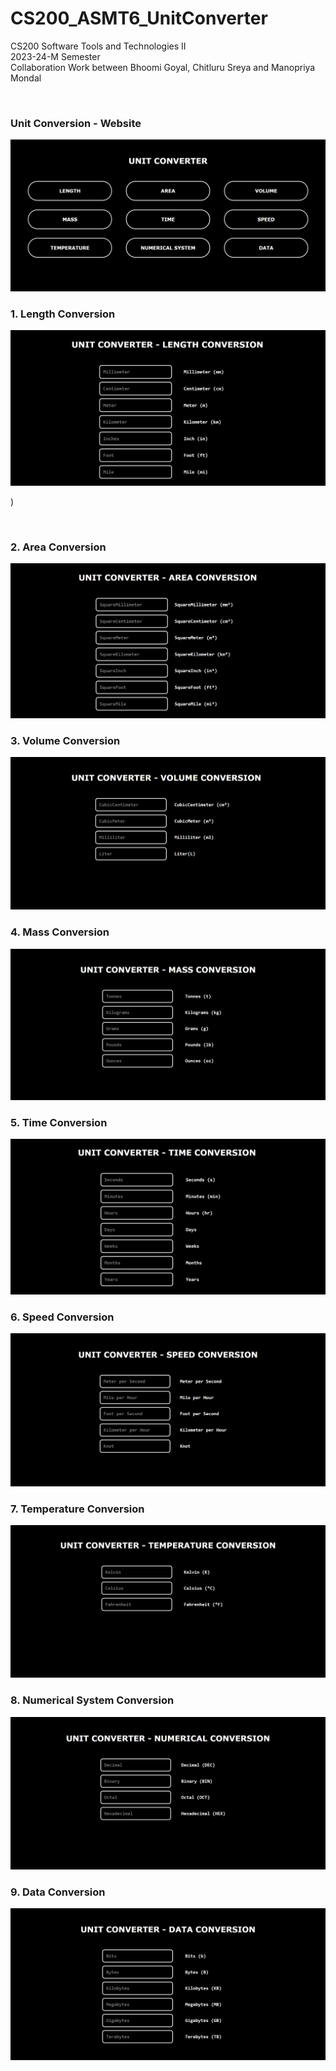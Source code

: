 # CS200_ASMT6_UnitConverter

CS200 Software Tools and Technologies II 
<br>
2023-24-M Semester
<br>
Collaboration Work between Bhoomi Goyal, Chitluru Sreya and Manopriya Mondal

<br>

### Unit Conversion - Website

<img src="/Images/homepage.png">

<!-- ![](https://manopriyam.github.io/CS200_ASMT6_UnitConverter/Images/homepage.png) -->

<br>

### 1. Length Conversion

<img src="/Images/length.png">

<!-- ![](https://manopriyam.github.io/CS200_ASMT6_UnitConverter/Images/length.png) -->
)

<br>

### 2. Area Conversion


<img src="/Images/area.png">
<!-- ![](https://manopriyam.github.io/CS200_ASMT6_UnitConverter/Images/area.png) -->


<br>

### 3. Volume Conversion

<img src="/Images/volume.png">
<!-- ![](https://manopriyam.github.io/CS200_ASMT6_UnitConverter/Images/volume.png) -->


<br>

### 4. Mass Conversion


<img src="/Images/mass.png">
<!-- ![](https://manopriyam.github.io/CS200_ASMT6_UnitConverter/Images/mass.png) -->


<br>

### 5. Time Conversion

<img src="/Images/time.png">
<!-- ![](https://manopriyam.github.io/CS200_ASMT6_UnitConverter/Images/time.png) -->

<br>

### 6. Speed Conversion

<img src="/Images/speed.png">
<!-- ![](https://manopriyam.github.io/CS200_ASMT6_UnitConverter/Images/speed.png) -->

<br>

### 7. Temperature Conversion

<img src="/Images/temperature.png">
<!-- ![](https://manopriyam.github.io/CS200_ASMT6_UnitConverter/Images/temperature.png) -->

<br>

### 8. Numerical System Conversion

<img src="/Images/numericals.png">
<!-- ![](https://manopriyam.github.io/CS200_ASMT6_UnitConverter/Images/numericals.png) -->


<br>

### 9. Data Conversion

<img src="/Images/data.png">
<!-- ![](https://manopriyam.github.io/CS200_ASMT6_UnitConverter/Images/data.png) -->
